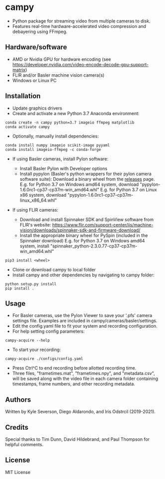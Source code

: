 # campy
- Python package for streaming video from multiple cameras to disk. 
- Features real-time hardware-accelerated video compression and debayering using FFmpeg.

## Hardware/software
- AMD or Nvidia GPU for hardware encoding (see https://developer.nvidia.com/video-encode-decode-gpu-support-matrix)
- FLIR and/or Basler machine vision camera(s)
- Windows or Linux PC

## Installation
- Update graphics drivers
- Create and activate a new Python 3.7 Anaconda environment:
```
conda create -n campy python=3.7 imageio ffmpeg matplotlib
conda activate campy
```
- Optionally, manually install dependencies:
```
conda install numpy imageio scikit-image pyyaml
conda install imageio-ffmpeg -c conda-forge
```
- If using Basler cameras, install Pylon software:
  - Install Basler Pylon with Developer options
  - Install pypylon (Basler's python wrappers for their pylon camera software suite):
    Download a binary wheel from the [releases](https://github.com/Basler/pypylon/releases) page.
    E.g. for Python 3.7 on Windows amd64 system, download "pypylon-1.6.0rc1-cp37-cp37m-win_amd64.whl"
    E.g. for Python 3.7 on Linux x86 system, download "pypylon-1.6.0rc1-cp37-cp37m-linux_x86_64.whl"

- If using FLIR cameras:
  - Download and install Spinnaker SDK and SpinView software from FLIR's website: 
    https://www.flir.com/support-center/iis/machine-vision/downloads/spinnaker-sdk-and-firmware-download/
  - Install the appropriate binary wheel for PySpin (included in the Spinnaker download)
    E.g. for Python 3.7 on Windows amd64 system, install "spinnaker_python-2.3.0.77-cp37-cp37m-win_amd64.whl"
```
pip3 install <wheel>
```
- Clone or download campy to local folder
- Install campy and other dependencies by navigating to campy folder:
```
python setup.py install
pip install .
```

## Usage
- For Basler cameras, use the Pylon Viewer to save your '.pfs' camera settings file. Examples are included in campy/cameras/basler/settings.
- Edit the config.yaml file to fit your system and recording configuration.
- For help setting config parameters:
```
campy-acquire --help
```
- To start your recording:
```
campy-acquire ./configs/config.yaml
```
- Press Ctrl^C to end recording before allotted recording time.
- Three files, "frametimes.mat", "frametimes.npy", and "metadata.csv", will be saved along with the video file in each camera folder containing timestamps, frame numbers, and other recording metadata.

## Authors
Written by Kyle Severson, Diego Aldarondo, and Iris Odstrcil (2019-2021).

## Credits
Special thanks to Tim Dunn, David Hildebrand, and Paul Thompson for helpful comments.

## License
MIT License
